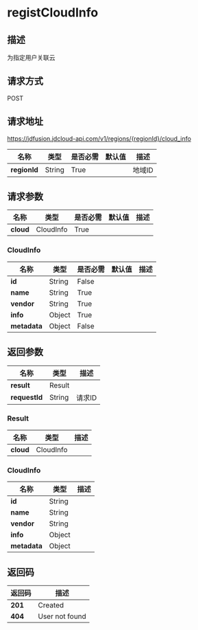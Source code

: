 # registCloudInfo


## 描述
为指定用户关联云

## 请求方式
POST

## 请求地址
https://jdfusion.jdcloud-api.com/v1/regions/{regionId}/cloud_info

|名称|类型|是否必需|默认值|描述|
|---|---|---|---|---|
|**regionId**|String|True| |地域ID|

## 请求参数
|名称|类型|是否必需|默认值|描述|
|---|---|---|---|---|
|**cloud**|CloudInfo|True| | |

### CloudInfo
|名称|类型|是否必需|默认值|描述|
|---|---|---|---|---|
|**id**|String|False| | |
|**name**|String|True| | |
|**vendor**|String|True| | |
|**info**|Object|True| | |
|**metadata**|Object|False| | |

## 返回参数
|名称|类型|描述|
|---|---|---|
|**result**|Result| |
|**requestId**|String|请求ID|

### Result
|名称|类型|描述|
|---|---|---|
|**cloud**|CloudInfo| |
### CloudInfo
|名称|类型|描述|
|---|---|---|
|**id**|String| |
|**name**|String| |
|**vendor**|String| |
|**info**|Object| |
|**metadata**|Object| |

## 返回码
|返回码|描述|
|---|---|
|**201**|Created|
|**404**|User not found|
